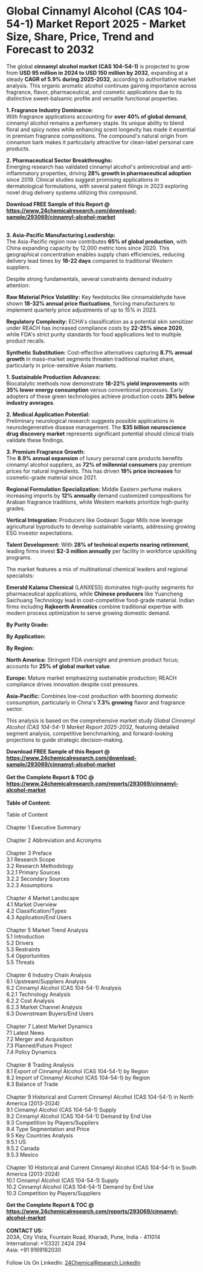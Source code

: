 <h1>Global Cinnamyl Alcohol (CAS 104-54-1) Market Report 2025 - Market Size, Share, Price, Trend and Forecast to 2032</h1><p>The global <strong>cinnamyl alcohol market (CAS 104-54-1)</strong> is projected to grow from <strong>USD 95 million in 2024 to USD 150 million by 2032</strong>, expanding at a steady <strong>CAGR of 5.9% during 2025-2032</strong>, according to authoritative market analysis. This organic aromatic alcohol continues gaining importance across fragrance, flavor, pharmaceutical, and cosmetic applications due to its distinctive sweet-balsamic profile and versatile functional properties.</p><p><strong>1. Fragrance Industry Dominance:</strong><br>
With fragrance applications accounting for <strong>over 40% of global demand</strong>, cinnamyl alcohol remains a perfumery staple. Its unique ability to blend floral and spicy notes while enhancing scent longevity has made it essential in premium fragrance compositions. The compound's natural origin from cinnamon bark makes it particularly attractive for clean-label personal care products.</p><p><strong>2. Pharmaceutical Sector Breakthroughs:</strong><br>
Emerging research has validated cinnamyl alcohol's antimicrobial and anti-inflammatory properties, driving <strong>28% growth in pharmaceutical adoption</strong> since 2019. Clinical studies suggest promising applications in dermatological formulations, with several patent filings in 2023 exploring novel drug delivery systems utilizing this compound.</p><div><b>Download FREE Sample of this Report @ 
            <a href="https://www.24chemicalresearch.com/download-sample/293069/cinnamyl-alcohol-market">
            https://www.24chemicalresearch.com/download-sample/293069/cinnamyl-alcohol-market</a></b></div><br><p><strong>3. Asia-Pacific Manufacturing Leadership:</strong><br>
The Asia-Pacific region now contributes <strong>65% of global production</strong>, with China expanding capacity by 12,000 metric tons since 2020. This geographical concentration enables supply chain efficiencies, reducing delivery lead times by <strong>18-22 days</strong> compared to traditional Western suppliers.</p><p>Despite strong fundamentals, several constraints demand industry attention:</p><p><strong>Raw Material Price Volatility:</strong> Key feedstocks like cinnamaldehyde have shown <strong>18-32% annual price fluctuations</strong>, forcing manufacturers to implement quarterly price adjustments of up to 15% in 2023.</p><p><strong>Regulatory Complexity:</strong> ECHA's classification as a potential skin sensitizer under REACH has increased compliance costs by <strong>22-25% since 2020</strong>, while FDA's strict purity standards for food applications led to multiple product recalls.</p><p><strong>Synthetic Substitution:</strong> Cost-effective alternatives capturing <strong>8.7% annual growth</strong> in mass-market segments threaten traditional market share, particularly in price-sensitive Asian markets.</p><p><strong>1. Sustainable Production Advances:</strong><br>
Biocatalytic methods now demonstrate <strong>18-22% yield improvements</strong> with <strong>35% lower energy consumption</strong> versus conventional processes. Early adopters of these green technologies achieve production costs <strong>28% below industry averages</strong>.</p><p><strong>2. Medical Application Potential:</strong><br>
Preliminary neurological research suggests possible applications in neurodegenerative disease management. The <strong>$35 billion neuroscience drug discovery market</strong> represents significant potential should clinical trials validate these findings.</p><p><strong>3. Premium Fragrance Growth:</strong><br>
The <strong>8.9% annual expansion</strong> of luxury personal care products benefits cinnamyl alcohol suppliers, as <strong>72% of millennial consumers</strong> pay premium prices for natural ingredients. This has driven <strong>19% price increases</strong> for cosmetic-grade material since 2021.</p><p><strong>Regional Formulation Specialization:</strong> Middle Eastern perfume makers increasing imports by <strong>12% annually</strong> demand customized compositions for Arabian fragrance traditions, while Western markets prioritize high-purity grades.</p><p><strong>Vertical Integration:</strong> Producers like Godavari Sugar Mills now leverage agricultural byproducts to develop sustainable variants, addressing growing ESG investor expectations.</p><p><strong>Talent Development:</strong> With <strong>28% of technical experts nearing retirement</strong>, leading firms invest <strong>$2-3 million annually</strong> per facility in workforce upskilling programs.</p><p>The market features a mix of multinational chemical leaders and regional specialists:</p><p><strong>Emerald Kalama Chemical</strong> (LANXESS) dominates high-purity segments for pharmaceutical applications, while <strong>Chinese producers</strong> like Yuancheng Saichuang Technology lead in cost-competitive food-grade material. Indian firms including <strong>Rajkeerth Aromatics</strong> combine traditional expertise with modern process optimization to serve growing domestic demand.</p><p><strong>By Purity Grade:</strong></p><p><strong>By Application:</strong></p><p><strong>By Region:</strong></p><p><strong>North America:</strong> Stringent FDA oversight and premium product focus; accounts for <strong>25% of global market value</strong>.</p><p><strong>Europe:</strong> Mature market emphasizing sustainable production; REACH compliance drives innovation despite cost pressures.</p><p><strong>Asia-Pacific:</strong> Combines low-cost production with booming domestic consumption, particularly in China's <strong>7.3% growing</strong> flavor and fragrance sector.</p><p>This analysis is based on the comprehensive market study <em>Global Cinnamyl Alcohol (CAS 104-54-1) Market Report 2025-2032</em>, featuring detailed segment analysis, competitive benchmarking, and forward-looking projections to guide strategic decision-making.</p><div><b>Download FREE Sample of this Report @ 
            <a href="https://www.24chemicalresearch.com/download-sample/293069/cinnamyl-alcohol-market">
            https://www.24chemicalresearch.com/download-sample/293069/cinnamyl-alcohol-market</a></b></div><br><div><b>Get the Complete Report & TOC @ 
            <a href="https://www.24chemicalresearch.com/reports/293069/cinnamyl-alcohol-market">
            https://www.24chemicalresearch.com/reports/293069/cinnamyl-alcohol-market</a></b></div><br>
            <b>Table of Content:</b><p>Table of Content<br />
<br />
Chapter 1 Executive Summary<br />
<br />
Chapter 2 Abbreviation and Acronyms<br />
<br />
Chapter 3 Preface<br />
3.1 Research Scope<br />
3.2 Research Methodology<br />
  3.2.1 Primary Sources<br />
  3.2.2 Secondary Sources<br />
  3.2.3 Assumptions<br />
		<br />
Chapter 4 Market Landscape<br />
4.1 Market Overview<br />
4.2 Classification/Types<br />
4.3 Application/End Users<br />
<br />
Chapter 5 Market Trend Analysis <br />
5.1 Introduction<br />
5.2 Drivers<br />
5.3 Restraints<br />
5.4 Opportunities<br />
5.5 Threats<br />
<br />
Chapter 6 Industry Chain Analysis<br />
6.1 Upstream/Suppliers Analysis<br />
6.2 Cinnamyl Alcohol (CAS 104-54-1) Analysis<br />
  6.2.1 Technology Analysis<br />
  6.2.2 Cost Analysis<br />
  6.2.3 Market Channel Analysis<br />
6.3 Downstream Buyers/End Users<br />
<br />
Chapter 7 Latest Market Dynamics<br />
7.1 Latest News<br />
7.2 Merger and Acquisition<br />
7.3 Planned/Future Project<br />
7.4 Policy Dynamics<br />
<br />
Chapter 8 Trading Analysis<br />
8.1 Export of Cinnamyl Alcohol (CAS 104-54-1) by Region<br />
8.2 Import of Cinnamyl Alcohol (CAS 104-54-1) by Region<br />
8.3 Balance of Trade<br />
<br />
Chapter 9 Historical and Current Cinnamyl Alcohol (CAS 104-54-1) in North America (2013-2024)<br />
9.1 Cinnamyl Alcohol (CAS 104-54-1) Supply <br />
9.2 Cinnamyl Alcohol (CAS 104-54-1) Demand by End Use<br />
9.3 Competition by Players/Suppliers<br />
9.4 Type Segmentation and Price<br />
9.5 Key Countries Analysis<br />
  9.5.1 US<br />
  9.5.2 Canada<br />
  9.5.3 Mexico<br />
<br />
Chapter 10 Historical and Current Cinnamyl Alcohol (CAS 104-54-1) in South America (2013-2024)<br />
10.1 Cinnamyl Alcohol (CAS 104-54-1) Supply <br />
10.2 Cinnamyl Alcohol (CAS 104-54-1) Demand by End Use<br />
10.3 Competition by Players/Suppliers<br />
</p><div><b>Get the Complete Report & TOC @ 
            <a href="https://www.24chemicalresearch.com/reports/293069/cinnamyl-alcohol-market">
            https://www.24chemicalresearch.com/reports/293069/cinnamyl-alcohol-market</a></b></div><br><b>CONTACT US:</b><br>
            203A, City Vista, Fountain Road, Kharadi, Pune, India - 411014<br>
            International: +1(332) 2424 294<br>
            Asia: +91 9169162030 <br><br>
            Follow Us On LinkedIn: <a href="https://www.linkedin.com/company/24chemicalresearch/">24ChemicalResearch LinkedIn</a>